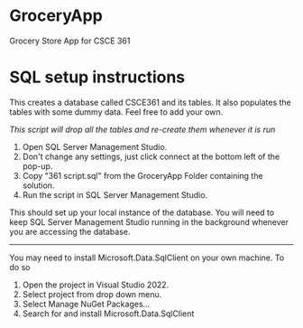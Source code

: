 # GroceryApp
Grocery Store App for CSCE 361

# SQL setup instructions
This creates a database called CSCE361 and its tables.
It also populates the tables with some dummy data.
Feel free to add your own.

*This script will drop all the tables and re-create them whenever it is run*

1. Open SQL Server Management Studio.
1. Don't change any settings, just click connect at the bottom left of the pop-up.
1. Copy "361 script.sql" from the GroceryApp Folder containing the solution.
1. Run the script in SQL Server Management Studio.

This should set up your local instance of the database.
You will need to keep SQL Server Management Studio running in the background whenever you are accessing the database.

---
You may need to install Microsoft.Data.SqlClient on your own machine.
To do so
1. Open the project in Visual Studio 2022.
2. Select project from drop down menu.
3. Select Manage NuGet Packages...
4. Search for and install Microsoft.Data.SqlClient

